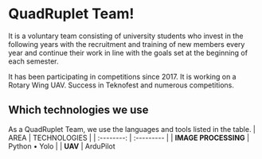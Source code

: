 # QuadRuplet Team!

It is a voluntary team consisting of university students who invest in the following years with the recruitment and training of new members every year and continue their work in line with the goals set at the beginning of each semester.

It has been participating in competitions since 2017.
It is working on a Rotary Wing UAV.
Success in Teknofest and numerous competitions.

## Which technologies we use

As a QuadRuplet Team, we use the languages and tools listed in the table.
| AREA | TECHNOLOGIES |
| :--------: | :--------- |
| **IMAGE PROCESSING** | Python • Yolo |
| **UAV** | ArduPilot
